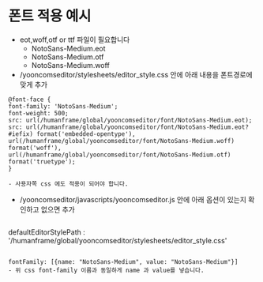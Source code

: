 # 폰트 적용 예시

- eot,woff,otf or ttf 파일이 필요합니다
  - NotoSans-Medium.eot
  - NotoSans-Medium.otf
  - NotoSans-Medium.woff
- /yooncomseditor/stylesheets/editor_style.css 안에 아래 내용을 폰트경로에 맞게 추가

```
@font-face {
font-family: 'NotoSans-Medium';
font-weight: 500;
src: url(/humanframe/global/yooncomseditor/font/NotoSans-Medium.eot);
src: url(/humanframe/global/yooncomseditor/font/NotoSans-Medium.eot?#iefix) format('embedded-opentype'),
url(/humanframe/global/yooncomseditor/font/NotoSans-Medium.woff) format('woff'),
url(/humanframe/global/yooncomseditor/font/NotoSans-Medium.otf) format('truetype');
}

- 사용자쪽 css 에도 적용이 되어야 합니다.
```

- /yooncomseditor/javascripts/yooncomseditor.js 안에 아래 옵션이 있는지 확인하고 없으면 추가 
  ```
defaultEditorStylePath : '/humanframe/global/yooncomseditor/stylesheets/editor_style.css'
  ```
  ```
	fontFamily: [{name: "NotoSans-Medium", value: "NotoSans-Medium"}]
	- 위 css font-family 이름과 동일하게 name 과 value를 넣습니다.
  ```

